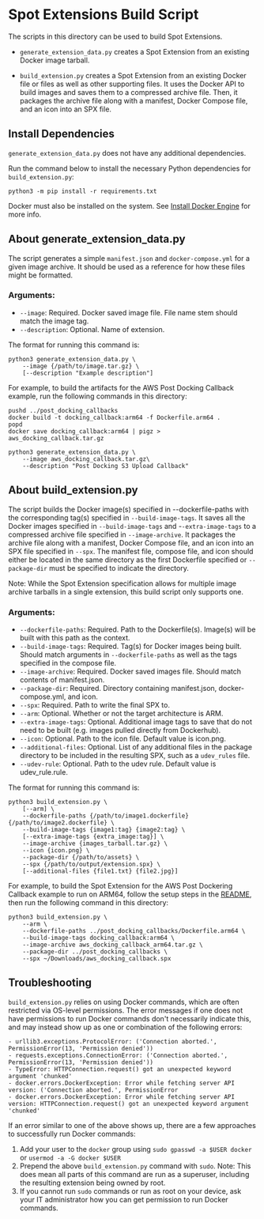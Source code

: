 <!--
Copyright (c) 2023 Boston Dynamics, Inc.  All rights reserved.

Downloading, reproducing, distributing or otherwise using the SDK Software
is subject to the terms and conditions of the Boston Dynamics Software
Development Kit License (20191101-BDSDK-SL).
-->

# Spot Extensions Build Script

The scripts in this directory can be used to build Spot Extensions.

- `generate_extension_data.py` creates a Spot Extension from an existing Docker image tarball.

- `build_extension.py` creates a Spot Extension from an existing Docker file or files as well as other supporting files.
  It uses the Docker API to build images and saves them to a compressed archive file.
  Then, it packages the archive file along with a manifest, Docker Compose file, and an icon into an SPX file.

## Install Dependencies

`generate_extension_data.py` does not have any additional dependencies.

Run the command below to install the necessary Python dependencies for `build_extension.py`:

```
python3 -m pip install -r requirements.txt
```

Docker must also be installed on the system.
See [Install Docker Engine](https://docs.docker.com/engine/install/) for more info.

## About generate_extension_data.py

The script generates a simple `manifest.json` and `docker-compose.yml` for a given image archive.
It should be used as a reference for how these files might be formatted.

### Arguments:

- `--image`: Required. Docker saved image file. File name stem should match the image tag.
- `--description`: Optional. Name of extension.

The format for running this command is:

```
python3 generate_extension_data.py \
    --image {/path/to/image.tar.gz} \
    [--description "Example description"]
```

For example, to build the artifacts for the AWS Post Docking Callback example,
run the following commands in this directory:

```
pushd ../post_docking_callbacks
docker build -t docking_callback:arm64 -f Dockerfile.arm64 .
popd
docker save docking_callback:arm64 | pigz > aws_docking_callback.tar.gz

python3 generate_extension_data.py \
    --image aws_docking_callback.tar.gz\
    --description "Post Docking S3 Upload Callback"
```

## About build_extension.py

The script builds the Docker image(s) specified in --dockerfile-paths with the corresponding tag(s) specified in `--build-image-tags`.
It saves all the Docker images specified in `--build-image-tags` and -`-extra-image-tags` to a compressed archive file specified in `--image-archive`.
It packages the archive file along with a manifest, Docker Compose file, and an icon into an SPX file specified in `--spx`.
The manifest file, compose file, and icon should either be located in the same directory as the first Dockerfile specified or `--package-dir` must be specified to indicate the directory.

Note: While the Spot Extension specification allows for multiple image archive tarballs in a single extension, this build script only supports one.

### Arguments:

- `--dockerfile-paths`: Required. Path to the Dockerfile(s). Image(s) will be built with this path as the context.
- `--build-image-tags`: Required. Tag(s) for Docker images being built. Should match arguments in `--dockerfile-paths` as well as the tags specified in the compose file.
- `--image-archive`: Required. Docker saved images file. Should match contents of manifest.json.
- `--package-dir`: Required. Directory containing manifest.json, docker-compose.yml, and icon.
- `--spx`: Required. Path to write the final SPX to.
- `--arm`: Optional. Whether or not the target architecture is ARM.
- `--extra-image-tags`: Optional. Additional image tags to save that do not need to be built (e.g. images pulled directly from Dockerhub).
- `--icon`: Optional. Path to the icon file. Default value is icon.png.
- `--additional-files`: Optional. List of any additional files in the package directory to be included in the resulting SPX, such as a `udev_rules` file.
- `--udev-rule`: Optional. Path to the udev rule. Default value is udev_rule.rule.

The format for running this command is:

```
python3 build_extension.py \
    [--arm] \
    --dockerfile-paths {/path/to/image1.dockerfile} {/path/to/image2.dockerfile} \
    --build-image-tags {image1:tag} {image2:tag} \
    [--extra-image-tags {extra_image:tag}] \
    --image-archive {images_tarball.tar.gz} \
    --icon {icon.png} \
    --package-dir {/path/to/assets} \
    --spx {/path/to/output/extension.spx} \
    [--additional-files {file1.txt} {file2.jpg}]
```

For example, to build the Spot Extension for the AWS Post Dockering Callback example to run on ARM64,
follow the setup steps in the [README](../post_docking_callbacks/README.md),
then run the following command in this directory:

```
python3 build_extension.py \
    --arm \
    --dockerfile-paths ../post_docking_callbacks/Dockerfile.arm64 \
    --build-image-tags docking_callback:arm64 \
    --image-archive aws_docking_callback_arm64.tar.gz \
    --package-dir ../post_docking_callbacks \
    --spx ~/Downloads/aws_docking_callback.spx
```

## Troubleshooting

`build_extension.py` relies on using Docker commands, which are often restricted via OS-level permissions. The error messages if one does not have permissions to run Docker commands don't necessarily indicate this, and may instead show up as one or combination of the following errors:

```
- urllib3.exceptions.ProtocolError: ('Connection aborted.', PermissionError(13, 'Permission denied'))
- requests.exceptions.ConnectionError: ('Connection aborted.', PermissionError(13, 'Permission denied'))
- TypeError: HTTPConnection.request() got an unexpected keyword argument 'chunked'
- docker.errors.DockerException: Error while fetching server API version: ('Connection aborted.', PermissionError
- docker.errors.DockerException: Error while fetching server API version: HTTPConnection.request() got an unexpected keyword argument 'chunked'
```

If an error similar to one of the above shows up, there are a few approaches to successfully run Docker commands:

1. Add your user to the `docker` group using `sudo gpasswd -a $USER docker` or `usermod -a -G docker $USER`
2. Prepend the above `build_extension.py` command with `sudo`. Note: This does mean all parts of this command are run as a superuser, including the resulting extension being owned by root.
3. If you cannot run `sudo` commands or run as root on your device, ask your IT administrator how you can get permission to run Docker commands.
